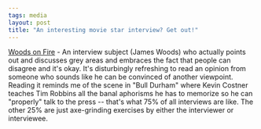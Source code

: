 ```yaml
---
tags: media
layout: post
title: "An interesting movie star interview? Get out!"
---
```




<a href="http://www.salon.com/ent/feature/2003/07/31/woods/index.html">Woods on Fire</a> - An interview subject (James Woods) who actually points out and discusses grey areas and embraces the fact that people can disagree and it's okay. It's disturbingly refreshing to read an opinion from someone who sounds like he can be convinced of another viewpoint. Reading it reminds me of the scene in "Bull Durham" where Kevin Costner teaches Tim Robbins all the banal aphorisms he has to memorize so he can "properly" talk to the press -- that's what 75% of all interviews are like. The other 25% are just axe-grinding exercises by either the interviewer or interviewee.


